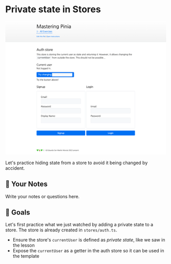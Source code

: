 # Private state in Stores

<picture>
  <source srcset="./.internal/screenshot-dark.png" media="(prefers-color-scheme: dark)">
  <img src="./.internal/screenshot-light.png">
</picture>

Let's practice hiding state from a store to avoid it being changed by accident.

## 📝 Your Notes

Write your notes or questions here.

## 🎯 Goals

Let's first practice what we just watched by adding a private state to a store. The store is already created in
`stores/auth.ts`.

- Ensure the store's `currentUser` is defined as _private state_, like we saw in the lesson
- Expose the `currentUser` as a getter in the auth store so it can be used in the template
